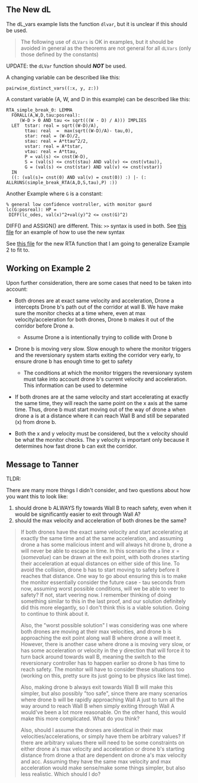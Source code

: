 ## The New dL

The dL_vars example lists the function `dlvar`, but it is unclear if this
should be used.

> The following use of `dLVars` is OK in examples, but
> it should be avoided in general as the theorems are not
> general for all `dLVars` (only those defined by the constants)

UPDATE: the `dLVar` function should **_NOT_** be used.

A changing variable can be described like this:

```pvs
pairwise_distinct_vars((:x, y, z:))
```

A constant variable (A, W, and D in this example) can be described like this:

```pvs
RTA_simple_break_0: LEMMA
  FORALL(A,W,D,tau:posreal):
     (W-D > 0 AND tau <= sqrt(((W - D) / A))) IMPLIES
  LET  tstar: real = sqrt((W-D)/A),
       ttau: real  =  max(sqrt((W-D)/A)- tau,0),
       star: real = (W-D)/2,
       stau: real = A*ttau^2/2,
       vstar: real = A*tstar,
       vtau: real = A*ttau,
       P = val(s) <= cnst(W-D),
       S = (val(s) <= cnst(stau) AND val(v) <= cnst(vtau)),
       G = (val(s) <= cnst(star) AND val(v) <= cnst(vstar))
  IN
  ((: (val(s)= cnst(0) AND val(v) = cnst(0)) :) |- (: ALLRUNS(simple_break_RTA(A,D,S,tau),P) :))

```

Another Example where `G` is a constant:

```pvs
% general low confidence vontroller, with monitor gaurd
lc(G:posreal): HP =
 DIFF(lc_odes, val(x)^2+val(y)^2 <= cnst(G)^2)
```

DIFF() and ASSIGN() are different. This: `>>` syntax is used in both. See [this
file](../assets/learning/dlvars_example.pvs) for an example of how to use the
new syntax

See [this file](../assets/learning/RTA_brake_ex.pvs) for the new RTA function
that I am going to generalize Example 2 to fit to.

## Working on Example 2

Upon further consideration, there are some cases that need to be taken into
account:

- Both drones are at exact same velocity and acceleration, Drone a intercepts
  Drone b's path out of the corridor at wall B. We have make sure the monitor
  checks at a time where, even at max velocity/acceleration for both drones, Drone
  b makes it out of the corridor before Drone a.

  - Assume Drone a is intentionally trying to collide with Drone b

- Drone b is moving very slow. Slow enough to where the monitor triggers and the
  reversionary system starts exiting the corridor very early, to ensure drone b has
  enough time to get to safety

  - The conditions at which the monitor triggers the reversionary system must
    take into account drone b's current velocity and acceleration. This
    information can be used to determine

- If both drones are at the same velocity and start accelerating at exactly the
  same time, they will reach the same point on the x axis at the same time. Thus,
  drone b must start moving out of the way of drone a when drone a is at a
  distance where it can reach Wall B and still be separated (x) from drone b.

- Both the x and y velocity must be considered, but the x velocity should be
  what the monitor checks. The y velocity is important only because it determines
  how fast drone b can exit the corridor.

## Message to Tanner

TLDR:

There are many more things I didn't consider, and two questions about how you want this to look like:

1. should drone b ALWAYS fly towards Wall B to reach safety, even when it would be significantly easier to exit through Wall A?
2. should the max velocity and acceleration of both drones be the same?

> If both drones have the exact same velocity and start accelerating at exactly
> the same time and at the same acceleration, and assuming drone a has some
> malicious intent and will always hit drone b, drone a will never be able to
> escape in time. In this scenario the `a` line $x = (some value)$ can be drawn at the
> exit point, with both drones starting their acceleration at equal distances on
> either side of this line. To avoid the collision, drone b has to start moving to
> safety before it reaches that distance. One way to go about ensuring this is to
> make the monitor essentially consider the future case - tau seconds from now,
> assuming worst possible conditions, will we be able to veer to safety? If not,
> start veering now. I remember thinking of doing something similar to this in the
> last proof, and our solution definitely did this more elegantly, so I don't
> think this is a viable solution. Going to continue to think about it.
>
> Also, the "worst possible solution" I was considering was one where both drones
> are moving at their max velocities, and drone b is approaching the exit point
> along wall B where drone a will meet it. However, there is another case where
> drone a is moving very slow, or has some acceleration or velocity in the y
> direction that will force it to turn back around towards wall B, meaning the
> switch to the reversionary controller has to happen earlier so drone b has time
> to reach safety. The monitor will have to consider these situations too (working
> on this, pretty sure its just going to be physics like last time).
>
> Also, making drone b always exit towards Wall B will make this simpler, but also
> possibly "too safe", since there are many scenarios where drone b will be
> rapidly approaching Wall A just to turn all the way around to reach Wall B when
> simply exiting through Wall A would've been a lot more reasonable. On the other
> hand, this would make this more complicated. What do you think?
>
> Also, should I assume the drones are identical in their max
> velocities/accelerations, or simply have them be arbitrary values? If there are
> arbitrary values there will need to be some constraints on either drone a's max
> velocity and acceleration or drone b's starting distance from drone a that are dependent on
> drone a's max velocity and acc. Assuming they have the same max velocity and max
> acceleration would make sense/make some things simpler, but also less realistic.
> Which should I do?
